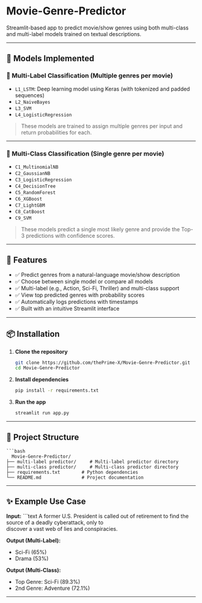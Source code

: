 # Movie-Genre-Predictor
Streamlit-based app to predict movie/show genres using both multi-class and multi-label models trained on textual descriptions.

---

## 🧠 Models Implemented

### 🔹 Multi-Label Classification (Multiple genres per movie)
- `L1_LSTM`: Deep learning model using Keras (with tokenized and padded sequences)
- `L2_NaiveBayes`
- `L3_SVM`
- `L4_LogisticRegression`

> These models are trained to assign multiple genres per input and return probabilities for each.

---

### 🔸 Multi-Class Classification (Single genre per movie)
- `C1_MultinomialNB`
- `C2_GaussianNB`
- `C3_LogisticRegression`
- `C4_DecisionTree`
- `C5_RandomForest`
- `C6_XGBoost`
- `C7_LightGBM`
- `C8_CatBoost`
- `C9_SVM`

> These models predict a single most likely genre and provide the Top-3 predictions with confidence scores.

---

## 🚀 Features

- ✅ Predict genres from a natural-language movie/show description
- ✅ Choose between single model or compare all models
- ✅ Multi-label (e.g., Action, Sci-Fi, Thriller) and multi-class support
- ✅ View top predicted genres with probability scores
- ✅ Automatically logs predictions with timestamps
- ✅ Built with an intuitive Streamlit interface

---

## 📦 Installation

1. **Clone the repository**
   ```bash
   git clone https://github.com/thePrime-X/Movie-Genre-Predictor.git
   cd Movie-Genre-Predictor

2. **Install dependencies**
   ```bash
   pip install -r requirements.txt
3. **Run the app**
   ```bash
   streamlit run app.py

---

## 📁 Project Structure
  
    ```bash
      Movie-Genre-Predictor/
    ├── multi-label predictor/     # Multi-label predictor directory
    ├── multi-class predictor/     # Multi-class predictor directory
    ├── requirements.txt        # Python dependencies
    └── README.md               # Project documentation

---

## ✨ Example Use Case

**Input:**
    ```text
    A former U.S. President is called out of retirement to find the source of a deadly cyberattack, only to     
    discover a vast web of lies and conspiracies.

**Output (Multi-Label):**
- Sci-Fi (65%)
- Drama (53%)

**Output (Multi-Class):**
- Top Genre: Sci-Fi (89.3%)
- 2nd Genre: Adventure (72.1%)

---














